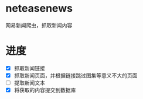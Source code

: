 # neteasenews
网易新闻爬虫，抓取新闻内容

# 进度
- [x] 抓取新闻链接
- [x] 抓取新闻页面，并根据链接跳过图集等意义不大的页面
- [ ] 提取新闻文本
- [x] 将获取的内容提交到数据库
